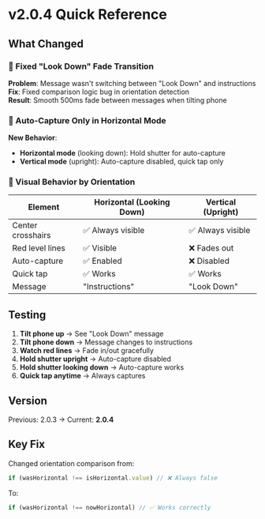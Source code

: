 # v2.0.4 Quick Reference

## What Changed

### 🔄 Fixed "Look Down" Fade Transition
**Problem**: Message wasn't switching between "Look Down" and instructions  
**Fix**: Fixed comparison logic bug in orientation detection  
**Result**: Smooth 500ms fade between messages when tilting phone

### 🚫 Auto-Capture Only in Horizontal Mode
**New Behavior**: 
- **Horizontal mode** (looking down): Hold shutter for auto-capture
- **Vertical mode** (upright): Auto-capture disabled, quick tap only

### 🎯 Visual Behavior by Orientation

| Element | Horizontal (Looking Down) | Vertical (Upright) |
|---------|--------------------------|-------------------|
| Center crosshairs | ✅ Always visible | ✅ Always visible |
| Red level lines | ✅ Visible | ❌ Fades out |
| Auto-capture | ✅ Enabled | ❌ Disabled |
| Quick tap | ✅ Works | ✅ Works |
| Message | "Instructions" | "Look Down" |

## Testing

1. **Tilt phone up** → See "Look Down" message
2. **Tilt phone down** → Message changes to instructions
3. **Watch red lines** → Fade in/out gracefully
4. **Hold shutter upright** → Auto-capture disabled
5. **Hold shutter looking down** → Auto-capture works
6. **Quick tap anytime** → Always captures

## Version
Previous: 2.0.3 → Current: **2.0.4**

## Key Fix
Changed orientation comparison from:
```javascript
if (wasHorizontal !== isHorizontal.value) // ❌ Always false
```
To:
```javascript
if (wasHorizontal !== nowHorizontal) // ✅ Works correctly
```
